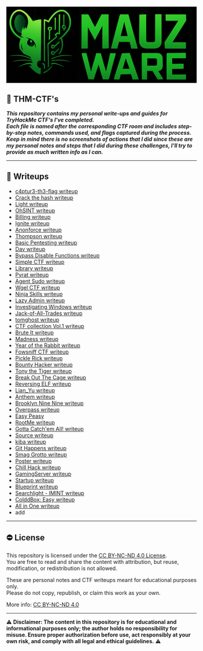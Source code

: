 [<img align='center' src="https://github.com/mauzware/mauzware/blob/main/LOGO%20NEW.png"/>](https://github.com/mauzware)


## 🚩 THM-CTF's

<i>**This repository contains my personal write-ups and guides for TryHackMe CTF's I've completed.**</i>  
<i>**Each file is named after the corresponding CTF room and includes step-by-step notes, commands used, and flags captured during the process.**</i>
<i>**Keep in mind there is no screenshots of actions that I did since these are my personal notes and steps that I did during these challenges, I'll try to provide as much written info as I can.**</i>

---

## 📄 Writeups

- [c4ptur3-th3-flag writeup](https://github.com/mauzware/THM-CTFs/blob/main/c4ptur3-th3-fl4g.md)
- [Crack the hash writeup](https://github.com/mauzware/THM-CTFs/blob/main/Crack%20the%20hash.md)
- [Light writeup](https://github.com/mauzware/THM-CTFs/blob/main/Light.md)
- [OhSINT writeup](https://github.com/mauzware/THM-CTFs/blob/main/OhSINT.md)
- [Billing writeup](https://github.com/mauzware/THM-CTFs/blob/main/Billing.md)
- [Ignite writeup](https://github.com/mauzware/THM-CTFs/blob/main/Ignite.md)
- [Anonforce writeup](https://github.com/mauzware/THM-CTFs/blob/main/Anonforce.md)
- [Thompson writeup](https://github.com/mauzware/THM-CTFs/blob/main/Thompson.md)
- [Basic Pentesting writeup](https://github.com/mauzware/THM-CTFs/blob/main/Basic%20Pentesting.md)
- [Dav writeup](https://github.com/mauzware/THM-CTFs/blob/main/Dav.md)
- [Bypass Disable Functions writeup](https://github.com/mauzware/THM-CTFs/blob/main/Bypass%20Disable%20Functions.md)
- [Simple CTF writeup](https://github.com/mauzware/THM-CTFs/blob/main/Simple%20CTF.md)
- [Library writeup](https://github.com/mauzware/THM-CTFs/blob/main/Library.md)
- [Pyrat writeup](https://github.com/mauzware/THM-CTFs/blob/main/Pyrat.md)
- [Agent Sudo writeup](https://github.com/mauzware/THM-CTFs/blob/main/Agent%20Sudo.md)
- [Wgel CTF writeup](https://github.com/mauzware/THM-CTFs/blob/main/Wgel%20CTF.md)
- [Ninja Skills writeup](https://github.com/mauzware/THM-CTFs/blob/main/Ninja%20Skills.md)
- [Lazy Admin writeup](https://github.com/mauzware/THM-CTFs/blob/main/Lazy%20Admin.md)
- [Investigating Windows writeup](https://github.com/mauzware/THM-CTFs/blob/main/Investigating%20Windows.md)
- [Jack-of-All-Trades writeup](https://github.com/mauzware/THM-CTFs/blob/main/Jack-of-All-Trades.md)
- [tomghost writeup](https://github.com/mauzware/THM-CTFs/blob/main/tomghost.md)
- [CTF collection Vol.1 writeup](https://github.com/mauzware/THM-CTFs/blob/main/CTF%20collection%20Vol.1.md)
- [Brute It writeup](https://github.com/mauzware/THM-CTFs/blob/main/Brute%20It.md)
- [Madness writeup](https://github.com/mauzware/THM-CTFs/blob/main/Madness.md)
- [Year of the Rabbit writeup](https://github.com/mauzware/THM-CTFs/blob/main/Year%20of%20the%20Rabbit.md)
- [Fowsniff CTF writeup](https://github.com/mauzware/THM-CTFs/blob/main/Fowsniff%20CTF.md)
- [Pickle Rick writeup](https://github.com/mauzware/THM-CTFs/blob/main/Pickle%20Rick.md)
- [Bounty Hacker writeup](https://github.com/mauzware/THM-CTFs/blob/main/Bounty%20Hacker.md)
- [Tony the Tiger writeup](https://github.com/mauzware/THM-CTFs/blob/main/Tony%20the%20Tiger.md)
- [Break Out The Cage writeup](https://github.com/mauzware/THM-CTFs/blob/main/Break%20Out%20The%20Cage.md)
- [Reversing ELF writeup](https://github.com/mauzware/THM-CTFs/blob/main/Reversing%20ELF.md)
- [Lian_Yu writeup](https://github.com/mauzware/THM-CTFs/blob/main/Lian_Yu.md)
- [Anthem writeup](https://github.com/mauzware/THM-CTFs/blob/main/Anthem.md)
- [Brooklyn Nine Nine writeup](https://github.com/mauzware/THM-CTFs/blob/main/Brooklyn%20Nine%20Nine.md)
- [Overpass writeup](https://github.com/mauzware/THM-CTFs/blob/main/Overpass.md)
- [Easy Peasy](https://github.com/mauzware/THM-CTFs/blob/main/Easy%20Peasy.md)
- [RootMe writeup](https://github.com/mauzware/THM-CTFs/blob/main/RootMe.md)
- [Gotta Catch'em All! writeup](https://github.com/mauzware/THM-CTFs/blob/main/Gotta%20Catch'em%20All!.md)
- [Source writeup](https://github.com/mauzware/THM-CTFs/blob/main/Source.md)
- [kiba writeup](https://github.com/mauzware/THM-CTFs/blob/main/kiba.md)
- [Git Happens writeup](https://github.com/mauzware/THM-CTFs/blob/main/Git%20Happens.md)
- [Smag Grotto writeup](https://github.com/mauzware/THM-CTFs/blob/main/Smag%20Grotto.md)
- [Poster writeup](https://github.com/mauzware/THM-CTFs/blob/main/Poster.md)
- [Chill Hack writeup](https://github.com/mauzware/THM-CTFs/blob/main/Chill%20Hack.md)
- [GamingServer writeup](https://github.com/mauzware/THM-CTFs/blob/main/GamingServer.md)
- [Startup writeup](https://github.com/mauzware/THM-CTFs/blob/main/Startup.md)
- [Blueprint writeup](https://github.com/mauzware/THM-CTFs/blob/main/Blueprint.md)
- [Searchlight - IMINT writeup](https://github.com/mauzware/THM-CTFs/blob/main/Searchlight%20-%20IMINT.md)
- [ColddBox: Easy writeup](https://github.com/mauzware/THM-CTFs/blob/main/ColddBox%3A%20Easy.md)
- [All in One writeup](https://github.com/mauzware/THM-CTFs/blob/main/All%20in%20One.md)
- add

---

## ⛔️ License

This repository is licensed under the [CC BY-NC-ND 4.0 License](https://creativecommons.org/licenses/by-nc-nd/4.0/).  
You are free to read and share the content with attribution, but reuse, modification, or redistribution is not allowed.

These are personal notes and CTF writeups meant for educational purposes only.<br>
Please do not copy, republish, or claim this work as your own.

More info: [CC BY-NC-ND 4.0](https://creativecommons.org/licenses/by-nc-nd/4.0/)

---

⚠️ **Disclaimer: The content in this repository is for educational and informational purposes only; the author holds no responsibility for misuse. 
Ensure proper authorization before use, act responsibly at your own risk, and comply with all legal and ethical guidelines.** ⚠️
